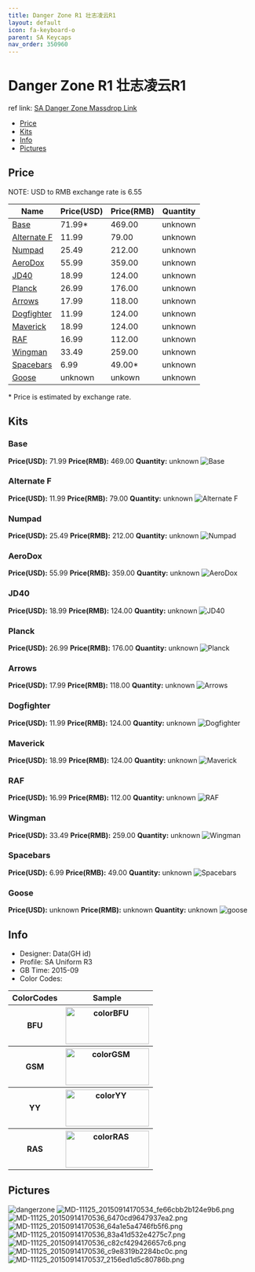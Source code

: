 ```yaml
---
title: Danger Zone R1 壮志凌云R1
layout: default
icon: fa-keyboard-o
parent: SA Keycaps
nav_order: 350960
---
```


# Danger Zone R1 壮志凌云R1

ref link: [SA Danger Zone Massdrop Link](https://www.massdrop.com/buy/danger-zone-sa-keycap-set)

* [Price](#price)
* [Kits](#kits)
* [Info](#info)
* [Pictures](#pictures)

## Price

NOTE: USD to RMB exchange rate is 6.55

| Name          | Price(USD)    | Price(RMB)  | Quantity |
| ------------- | ------------- | ----------- | -------- |
|[Base](#base)|71.99*|469.00|unknown|
|[Alternate F](#alternate-f)|11.99|79.00|unknown|
|[Numpad](#numpad)|25.49|212.00|unknown|
|[AeroDox](#aerodox)|55.99|359.00|unknown|
|[JD40](#jd40)|18.99|124.00|unknown|
|[Planck](#planck)|26.99|176.00|unknown|
|[Arrows](#arrows)|17.99|118.00|unknown|
|[Dogfighter](#dogfighter)|11.99|124.00|unknown|
|[Maverick](#maverick)|18.99|124.00|unknown|
|[RAF](#raf)|16.99|112.00|unknown|
|[Wingman](#wingman)|33.49|259.00|unknown|
|[Spacebars](#spacebars)|6.99|49.00*|unknown|
|[Goose](#goose)|unknown|unkown|unknown|

\* Price is estimated by exchange rate. 

## Kits
### Base
**Price(USD):** 71.99    **Price(RMB):** 469.00    **Quantity:** unknown
<img src="{{ 'assets/images/sa-keycaps/dangerzone/kits_pics/base.png' | relative_url }}" alt="Base" class="image featured">

### Alternate F
**Price(USD):** 11.99    **Price(RMB):** 79.00    **Quantity:** unknown
<img src="{{ 'assets/images/sa-keycaps/dangerzone/kits_pics/alternatef.png' | relative_url }}" alt="Alternate F" class="image featured">

### Numpad
**Price(USD):** 25.49    **Price(RMB):** 212.00    **Quantity:** unknown
<img src="{{ 'assets/images/sa-keycaps/dangerzone/kits_pics/numpad.png' | relative_url }}" alt="Numpad" class="image featured">

### AeroDox
**Price(USD):** 55.99    **Price(RMB):** 359.00    **Quantity:** unknown
<img src="{{ 'assets/images/sa-keycaps/dangerzone/kits_pics/aerodox.png' | relative_url }}" alt="AeroDox" class="image featured">

### JD40
**Price(USD):** 18.99    **Price(RMB):** 124.00    **Quantity:** unknown
<img src="{{ 'assets/images/sa-keycaps/dangerzone/kits_pics/jd40.png' | relative_url }}" alt="JD40" class="image featured">

### Planck
**Price(USD):** 26.99    **Price(RMB):** 176.00    **Quantity:** unknown
<img src="{{ 'assets/images/sa-keycaps/dangerzone/kits_pics/planck.png' | relative_url }}" alt="Planck" class="image featured">

### Arrows
**Price(USD):** 17.99    **Price(RMB):** 118.00    **Quantity:** unknown
<img src="{{ 'assets/images/sa-keycaps/dangerzone/kits_pics/arrows.png' | relative_url }}" alt="Arrows" class="image featured">

### Dogfighter
**Price(USD):** 11.99    **Price(RMB):** 124.00    **Quantity:** unknown
<img src="{{ 'assets/images/sa-keycaps/dangerzone/kits_pics/dogfighter.png' | relative_url }}" alt="Dogfighter" class="image featured">

### Maverick
**Price(USD):** 18.99    **Price(RMB):** 124.00    **Quantity:** unknown
<img src="{{ 'assets/images/sa-keycaps/dangerzone/kits_pics/maverick.png' | relative_url }}" alt="Maverick" class="image featured">

### RAF
**Price(USD):** 16.99    **Price(RMB):** 112.00    **Quantity:** unknown
<img src="{{ 'assets/images/sa-keycaps/dangerzone/kits_pics/raf.png' | relative_url }}" alt="RAF" class="image featured">

### Wingman
**Price(USD):** 33.49    **Price(RMB):** 259.00    **Quantity:** unknown
<img src="{{ 'assets/images/sa-keycaps/dangerzone/kits_pics/wingman.png' | relative_url }}" alt="Wingman" class="image featured">

### Spacebars
**Price(USD):** 6.99    **Price(RMB):** 49.00    **Quantity:** unknown
<img src="{{ 'assets/images/sa-keycaps/dangerzone/kits_pics/spacebars.png' | relative_url }}" alt="Spacebars" class="image featured">

### Goose
**Price(USD):** unknown    **Price(RMB):** unknown    **Quantity:** unknown
<img src="{{ 'assets/images/sa-keycaps/dangerzone/kits_pics/goose.png' | relative_url }}" alt="goose" class="image featured">

## Info
* Designer: Data(GH id)
* Profile: SA Uniform R3
* GB Time: 2015-09
* Color Codes:  
<table style="width:100%">
  <tr>
    <th>ColorCodes</th>
    <th>Sample</th>
  </tr>
  <tr>
    <th>BFU</th>
    <th><img src="{{ 'assets/images/sa-keycaps/SP_ColorCodes/abs/SP_Abs_ColorCodes_BFU.png' | relative_url }}" alt="colorBFU" height="75" width="170"></th>
  </tr>
  <tr>
    <th>GSM</th>
    <th><img src="{{ 'assets/images/sa-keycaps/SP_ColorCodes/abs/SP_Abs_ColorCodes_GSM.png' | relative_url }}" alt="colorGSM" height="75" width="170"></th>
  </tr>
  <tr>
    <th>YY</th>
    <th><img src="{{ 'assets/images/sa-keycaps/SP_ColorCodes/abs/SP_Abs_ColorCodes_YY.png' | relative_url }}" alt="colorYY" height="75" width="170"></th>
  </tr>
  <tr>
    <th>RAS</th>
    <th><img src="{{ 'assets/images/sa-keycaps/SP_ColorCodes/abs/SP_Abs_ColorCodes_RAS.png' | relative_url }}" alt="colorRAS" height="75" width="170"></th>
  </tr>
</table>

## Pictures
<img src="{{ 'assets/images/sa-keycaps/dangerzone/rendering_pics/dangerzone.jpg' | relative_url }}" alt="dangerzone" class="image featured">
<img src="{{ 'assets/images/sa-keycaps/dangerzone/rendering_pics/MD-11125_20150914170534_fe66cbb2b124e9b6.png' | relative_url }}" alt="MD-11125_20150914170534_fe66cbb2b124e9b6.png" class="image featured">
<img src="{{ 'assets/images/sa-keycaps/dangerzone/rendering_pics/MD-11125_20150914170536_6470cd9647937ea2.png' | relative_url }}" alt="MD-11125_20150914170536_6470cd9647937ea2.png" class="image featured">
<img src="{{ 'assets/images/sa-keycaps/dangerzone/rendering_pics/MD-11125_20150914170536_64a1e5a4746fb5f6.png' | relative_url }}" alt="MD-11125_20150914170536_64a1e5a4746fb5f6.png" class="image featured">
<img src="{{ 'assets/images/sa-keycaps/dangerzone/rendering_pics/MD-11125_20150914170536_83a41d532e4275c7.png' | relative_url }}" alt="MD-11125_20150914170536_83a41d532e4275c7.png" class="image featured">
<img src="{{ 'assets/images/sa-keycaps/dangerzone/rendering_pics/MD-11125_20150914170536_c82cf429426657c6.png' | relative_url }}" alt="MD-11125_20150914170536_c82cf429426657c6.png" class="image featured">
<img src="{{ 'assets/images/sa-keycaps/dangerzone/rendering_pics/MD-11125_20150914170536_c9e8319b2284bc0c.png' | relative_url }}" alt="MD-11125_20150914170536_c9e8319b2284bc0c.png" class="image featured">
<img src="{{ 'assets/images/sa-keycaps/dangerzone/rendering_pics/MD-11125_20150914170537_2156ed1d5c80786b.png' | relative_url }}" alt="MD-11125_20150914170537_2156ed1d5c80786b.png" class="image featured">
